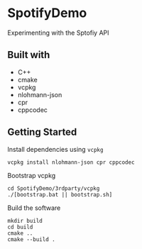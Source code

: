# SpotifyDemo

Experimenting with the Sptofiy API


## Built with

* C++
* cmake
* vcpkg
* nlohmann-json
* cpr
* cppcodec

## Getting Started

Install dependencies using `vcpkg`

```console
vcpkg install nlohmann-json cpr cppcodec
```

Bootstrap vcpkg

```
cd SpotifyDemo/3rdparty/vcpkg
./[bootstrap.bat || bootstrap.sh]
```

Build the software

```console
mkdir build
cd build
cmake ..
cmake --build .
```
